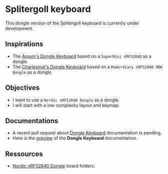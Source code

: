 # Splitergoll keyboard

This dongle version of the Splitergoll keyboard is currently under development.

## Inspirations

- The [Aroum's Dongle Keyboard](https://github.com/aroum/zmk-enki42-dongle) based on a `SuperMini nRF52840` as a dongle.
- The [Charlesmst's Dongle Keyboard](https://github.com/charlesmst/zmk-enki42-dongle) based on a `Makerdiary nRF52840 MDK Dongle` as a dongle.

## Objectives

- I want to use a `Nordic nRF52840 Dongle` as a dongle.
- I will start with a low complexity layout and keymap.

## Documentations

- A recent pull request about [Dongle Keyboard](https://github.com/zmkfirmware/zmk/pull/2401) documentation is pending.
- Here is the [preview](https://deploy-preview-2401--zmk.netlify.app/docs/features/dongle) of the **Dongle Keyboard** documentation.

## Ressources

- [Nordic nRF52840 Dongle](https://github.com/wdtamagi/slice-zmk/tree/v20220204-dactyl/app/boards/arm/nordic_nrf52840_dongle_official) board folders.